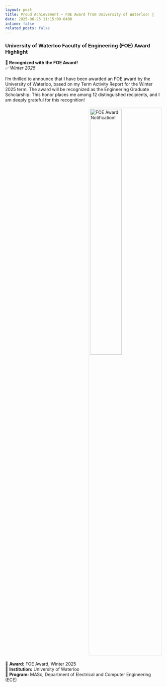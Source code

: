 ```yaml
---
layout: post
title: Proud Achievement – FOE Award from University of Waterloo! 🎉
date: 2025-06-25 11:15:00-0400
inline: false
related_posts: false
---
```


<h3>University of Waterloo Faculty of Engineering (FOE) Award Highlight</h3>

<div class="post">
<article>

<div class="card mt-3" >
  <div class="p-3">
    <strong>🎉 Recognized with the FOE Award!</strong><br>
    <em>✅ Winter 2025</em><br><br>
    I’m thrilled to announce that I have been awarded an FOE award by the University of Waterloo, based on my Term Activity Report for the Winter 2025 term. The award will be recognized as the Engineering Graduate Scholarship. This honor places me among 12 distinguished recipients, and I am deeply grateful for this recognition!<br><br>
    <div style="margin-bottom: 20px;">
        <a href="https://rezwanh001.github.io/assets/img/Winter-2025_FOE.png" target="_blank">
            <img src="https://rezwanh001.github.io/assets/img/Winter-2025_FOE.png" alt="FOE Award Notification!" style="float: right; width: 45%; max-width: 350px; margin-left: 15px; border: 1px solid #ddd; padding: 3px; border-radius: 4px;">
        </a>
    </div>
    <div style="clear: both;"></div>
    <br>
    📌 <strong>Award:</strong> FOE Award, Winter 2025<br>
    📍 <strong>Institution:</strong> University of Waterloo<br>
    📝 <strong>Program:</strong> MASc, Department of Electrical and Computer Engineering (ECE)<br><br>
  </div>
</div>
</article>
</div>